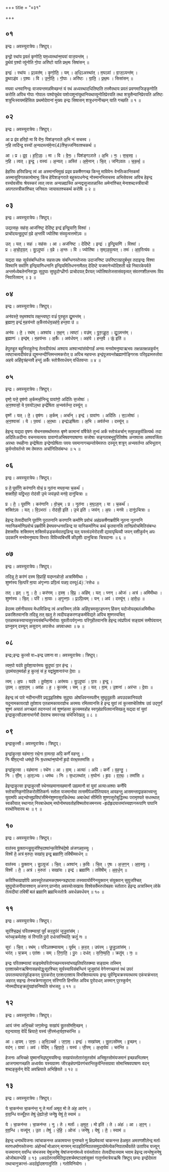 +++
title = "०३१"

+++


## ०१
इन्द्रः। अवस्युरात्रेयः। त्रिष्टुप्।

इन्द्रो॒ रथा॑य प्र॒वतं॑ कृणोति॒ यम॒ध्यस्था॑न्म॒घवा॑ वाज॒यन्त॑म् ।  
यू॒थेव॑ प॒श्वो व्यु॑नोति गो॒पा अरि॑ष्टो याति प्रथ॒मः सिषा॑सन् ॥

इन्द्रः॑ । रथा॑य । प्र॒ऽवत॑म् । कृ॒णो॒ति॒ । यम् । अ॒धि॒ऽअस्था॑त् । म॒घऽवा॑ । वा॒ज॒ऽयन्त॑म् ।  
यू॒थाऽइ॑व । प॒श्वः । वि । उ॒नो॒ति॒ । गो॒पाः । अरि॑ष्टः । या॒ति॒ । प्र॒थ॒मः । सिसा॑सन् ॥

मघवा धनवानिन्द्रः वाजयन्तमन्नमिच्छन्तं यं रथं अध्यस्थादधितिष्ठति तस्मैरथाय प्रवतं प्रवणमाजिङ्कृणोति करोति अपिच गोपाः गोपालः पश्वोयूथेव पशोःपशूनांयूथानियथाव्युनोतिप्रेरयति तथा शत्रुसैन्यानिप्रेरयति अरिष्टः शत्रुभिःस्वयमहिंसितः प्रथमोदेवानां मुख्यः इन्द्रः सिषासन् शत्रुधनानीच्छन् याति गच्छति ॥ १ ॥

## ०२
इन्द्रः। अवस्युरात्रेयः। त्रिष्टुप्।

आ प्र द्र॑व हरिवो॒ मा वि वे॑नः॒ पिश॑ङ्गराते अ॒भि नः॑ सचस्व ।  
न॒हि त्वदि॑न्द्र॒ वस्यो॑ अ॒न्यदस्त्य॑मे॒ना{4}श्चि॒ज्जनि॑वतश्चकर्थ ॥

आ । प्र । द्र॒व॒ । ह॒रि॒ऽवः॒ । मा । वि । वे॒नः॒ । पिश॑ङ्गऽराते । अ॒भि । नः॒ । स॒च॒स्व॒ ।  
न॒हि । त्वत् । इ॒न्द्र॒ । वस्यः॑ । अ॒न्यत् । अस्ति॑ । अ॒मे॒नान् । चि॒त् । जनि॑ऽवतः । च॒क॒र्थ॒ ॥

हेहरिवः हरिवन्निन्द्र त्वं आ अस्मानभिमुखं प्रद्रव प्रकर्षेणगच्छ किन्तु माविवेनः वेनतिःकान्तिकर्मा अस्मासुविगतकामोमाभूः किंच हेपिशङ्गराते बहुरूपधनेन्द्र नोस्मानभिसचस्व अभिसेवस्व अपिच हेइन्द्र वस्योवसीयः श्रेयस्करं त्वत् त्वत्तः अन्यन्नह्यस्ति अन्यद्वसुजातन्नास्ति अमेनांश्चित् मेनाशब्दःस्त्रीवाची अपगतस्त्रीकांश्चित् जनिवतः जायावतश्चकर्थ करोषि ॥ २ ॥

## ०३
इन्द्रः। अवस्युरात्रेयः। त्रिष्टुप्।

उद्यत्सहः॒ सह॑स॒ आज॑निष्ट॒ देदि॑ष्ट॒ इन्द्र॑ इन्द्रि॒याणि॒ विश्वा॑ ।  
प्राचो॑दयत्सु॒दुघा॑ व॒व्रे अ॒न्तर्वि ज्योति॑षा संववृ॒त्वत्तमो॑ऽवः ॥

उत् । यत् । सहः॑ । सह॑सः । आ । अज॑निष्ट । देदि॑ष्टे । इन्द्रः॑ । इ॒न्द्रि॒याणि॑ । विश्वा॑ ।  
प्र । अ॒चो॒द॒य॒त् । सु॒ऽदुघाः॑ । व॒व्रे । अ॒न्तः । वि । ज्योति॑षा । स॒म्ऽव॒वृ॒त्वत् । तमः॑ । अ॒व॒रित्य॑वः ॥

यद्यदा सहः सूर्यसंबन्धितेजः सहसःउषः संबन्धिनस्तेजसः उदाजनिष्ट उपरिष्टात्प्रादुर्बभूव तदाइन्द्रः विश्वा विश्वानि सर्वाणि इन्द्रियाणिधनानि इन्द्रियमितिधननामैतत् देदिष्टे यजमानेभ्योदिशती वव्रे निवारकेपर्वते अन्तर्मध्येबलेननिरुद्धाः सुदुघाः सुष्ठुदोग्ध्रीर्गाः प्राचोदयत् प्रैरयत् ज्योतिषातेजसासंववृत्वत् संवरणशीलन्तमः विवः निवारितवान् ॥ ३ ॥

## ०४
इन्द्रः। अवस्युरात्रेयः। त्रिष्टुप्।

अन॑वस्ते॒ रथ॒मश्वा॑य तक्ष॒न्त्वष्टा॒ वज्रं॑ पुरुहूत द्यु॒मन्त॑म् ।  
ब्र॒ह्माण॒ इन्द्रं॑ म॒हय॑न्तो अ॒र्कैरव॑र्धय॒न्नह॑ये॒ हन्त॒वा उ॑ ॥

अन॑वः । ते॒ । रथ॑म् । अश्वा॑य । त॒क्ष॒न् । त्वष्टा॑ । वज्र॑म् । पु॒रु॒ऽहू॒त॒ । द्यु॒ऽमन्त॑म् ।  
ब्र॒ह्माणः॑ । इन्द्र॑म् । म॒हय॑न्तः । अ॒र्कैः । अव॑र्धयन् । अह॑ये । हन्त॒वै । ऊं॒ इति॑ ॥

हेपुरुहूत बहुभिराहूतेन्द्र तेत्वदीयंरथं अश्वाय अश्वाभ्यांसंयोगार्हं अनवः मनवोमनुष्याऋभवः तक्षन्नतक्षन्नकुर्वन् त्वष्टाचत्वदीयंवज्रं द्युमन्तन्दीप्तिमन्तमकरोत् उ अपिच महयन्तः इन्द्रंपूजयन्तोब्रह्माणोङ्गिरसः परिवृढामरुतोवा अहये अहिंवृत्रंहन्तवै हन्तुं अर्कैः स्तोत्रैरवर्धयन् वर्धितवन्तः ॥ ४ ॥

## ०५
इन्द्रः। अवस्युरात्रेयः। त्रिष्टुप्।

वृष्णे॒ यत्ते॒ वृष॑णो अ॒र्कमर्चा॒निन्द्र॒ ग्रावा॑णो॒ अदि॑तिः स॒जोषाः॑ ।  
अ॒न॒श्वासो॒ ये प॒वयो॑ऽर॒था इन्द्रे॑षिता अ॒भ्यव॑र्तन्त॒ दस्यू॑न् ॥

वृष्णे॑ । यत् । ते॒ । वृष॑णः । अ॒र्कम् । अर्चा॑न् । इन्द्र॑ । ग्रावा॑णः । अदि॑तिः । स॒ऽजोषाः॑ ।  
अ॒न॒श्वासः॑ । ये । प॒वयः॑ । अ॒र॒थाः । इन्द्र॑ऽइषिताः । अ॒भि । अव॑र्तन्त । दस्यू॑न् ॥

हेइन्द्र यद्यदा वृषणः सेचनसमर्थामरुतः बृष्णे कामानां वर्षित्रेते तुभ्यं अर्कं स्तोत्रंअर्चान् स्तुवन्नकुर्वन्नित्यर्थः तदा अदितिःअदीनाः वचनव्यत्ययः ग्रावाणोअभिषवणपाषाणाः सजोषाः सङ्गताबभूवुरितिशेषः अनश्वासः अश्ववर्जिताः अरथाः रथहीनाः इन्द्रेषिताः इन्द्रेणप्रेषिताः पवयः पवमानागच्छन्तोयेमरुतः दस्यून् शत्रून् अभ्यवर्तन्त अभिभूतान् कुर्वन्तोवर्तन्ते स्म तेमरुतः अर्चानितिसंबन्धः ॥ ५ ॥

## ०६
इन्द्रः। अवस्युरात्रेयः। त्रिष्टुप्।

प्र ते॒ पूर्वा॑णि॒ कर॑णानि वोचं॒ प्र नूत॑ना मघव॒न्या च॒कर्थ॑ ।  
शक्ती॑वो॒ यद्वि॒भरा॒ रोद॑सी उ॒भे जय॑न्न॒पो मन॑वे॒ दानु॑चित्राः ॥

प्र । ते॒ । पूर्वा॑णि । कर॑णानि । वो॒च॒म् । प्र । नूत॑ना । म॒घ॒ऽव॒न् । या । च॒कर्थ॑ ।  
शक्ति॑ऽवः । यत् । वि॒ऽभराः॑ । रोद॑सी॒ इति॑ । उ॒भे इति॑ । जय॑न् । अ॒पः । मन॑वे । दानु॑ऽचित्राः ॥

हेइन्द्र तेत्वदीयानि पूर्वाणि पुरातनानि करणानि कर्माणि प्रवोचं अहंप्रकर्षेणाब्रवीमि नूतना नूतनानि नवानिकर्माणिप्रवोचं प्रब्रवीमि हेमघवन्धनवन्निन्द्र या यानिकर्माणिच कर्थ कृतवानसि तानिप्रवोचमितिसंबन्धः हेशक्तीवः शक्तिमन् शक्तिर्वज्रङ्कर्मवातद्वन्निन्द्र यत् यस्त्वंउभेरोदसी द्यावापृथिव्यौ जयन् वशीकुर्वन् अपः उदकानि मनवेमनुष्याय विभराः विविच्यबिभर्षि कीदृशीः दानुचित्राः चित्रदानाः ॥ ६ ॥

## ०७
इन्द्रः। अवस्युरात्रेयः। त्रिष्टुप्।

तदिन्नु ते॒ कर॑णं दस्म वि॒प्राहिं॒ यद्घ्नन्नोजो॒ अत्रामि॑मीथाः ।  
शुष्ण॑स्य चि॒त्परि॑ मा॒या अ॑गृभ्णाः प्रपि॒त्वं यन्नप॒ दस्यू{4}॑रसेधः ॥

तत् । इत् । नु । ते॒ । कर॑णम् । द॒स्म॒ । वि॒प्र॒ । अहि॑म् । यत् । घ्नन् । ओजः॑ । अत्र॑ । अमि॑मीथाः ।  
शुष्ण॑स्य । चि॒त् । परि॑ । मा॒याः । अ॒गृ॒भ्णाः॒ । प्र॒ऽपि॒त्वम् । यन् । अप॑ । दस्यू॑न् । अ॒से॒धः॒ ॥

हेदस्म दर्शनीयावय मेधाविन्निन्द्र त्वं अत्रास्मिन् लोके अहिंवृत्रमसुरङ्घ्नन् हिंसन् यदोजोयद्बलंअमिमीथाः प्रकाशितवानसि तदिन्नु तत् खलु ते त्वदीयङ्करणङ्कर्मविद्यते अपिच शुष्णस्यचित् एतन्नामकस्याप्यसुरस्यसंबन्धिनीर्मायाः युवतीःपर्यगृभ्णाः परिगृहीतवानसि हेइन्द्र त्वंप्रपित्वं सङ्ग्रामं समीपंवायन् प्राप्नुवन् दस्यून् असुरान् अपासेधः अपवाधथाः ॥ ७ ॥

## ०८
इन्द्रः;इन्द्रः कुत्सो वा~इन्द्र उशना वा। अवस्युरात्रेयः। त्रिष्टुप्।

त्वम॒पो यद॑वे तु॒र्वशा॒यार॑मयः सु॒दुघाः॑ पा॒र इ॑न्द्र ।  
उ॒ग्रम॑यात॒मव॑हो ह॒ कुत्सं॒ सं ह॒ यद्वा॑मु॒शनार॑न्त दे॒वाः ॥

त्वम् । अ॒पः । यद॑वे । तु॒र्वशा॒य । अर॑मयः । सु॒ऽदुघाः॑ । पा॒रः । इ॒न्द्र॒ ।  
उ॒ग्रम् । अ॒या॒त॒म् । अव॑हः । ह॒ । कुत्स॑म् । सम् । ह॒ । यत् । वा॒म् । उ॒शना॑ । अर॑न्त । दे॒वाः ॥

हेइन्द्र त्वं पारे नदीनान्तीरे प्रवृद्धइतिशेषः सुदुघाः ओषधिवनस्पतीन् सुष्ठुदुहतीः अपउदकानियदवे यदुनामकायराज्ञे तुर्वशाय एतन्नामकायराज्ञेच अरमयः रमितवानसि हे इन्द्र युवां त्वं कुत्सश्चेतिशेषः उग्रं उद्गूर्णं शुष्णं अयातं अगच्छतं तदनन्तरं त्वं शुष्णंहत्वा कुत्समवहोह स्वगृहंप्रापितवानसिखलु यद्यदा वां युवां इन्द्राकुत्सौउशनाभार्गवौ देवाश्च समरन्तह संभेजिरेखलु ॥ ८ ॥

## ०९
इन्द्राकुत्सौ। अवस्युरात्रेयः। त्रिष्टुप्।

इन्द्रा॑कुत्सा॒ वह॑माना॒ रथे॒ना वा॒मत्या॒ अपि॒ कर्णे॑ वहन्तु ।  
निः षी॑म॒द्भ्यो धम॑थो॒ निः ष॒धस्था॑न्म॒घोनो॑ हृ॒दो व॑रथ॒स्तमां॑सि ॥

इन्द्रा॑कुत्सा । वह॑माना । रथे॑न । आ । वा॒म् । अत्याः॑ । अपि॑ । कर्णे॑ । व॒ह॒न्तु॒ ।  
निः । सी॒म् । अ॒त्ऽभ्यः । धम॑थः । निः । स॒धऽस्था॑त् । म॒घोनः॑ । हृ॒दः । व॒र॒थः॒ । तमां॑सि ॥

हेइन्द्राकुत्सा इन्द्राकुत्सौ रथेनवहमानावहमानौ उह्यमानौ वां युवां अत्याःअश्वाः कर्णेपि स्तोत्राणिकृणोतिकरोतीतिकर्णः स्तोता यजमानोवा तत्समीपेअपीतियावत् आवहन्तु आसमन्ताद्वाहकाभवन्तु युवामपि अद्भ्योप्सुप्रविष्टंसीमेनंशुष्णासुरन्निर्धमथः अबाधेथां सीमिति शुष्णासुरोबुद्धिस्थः परामृश्यते सधस्थात् स्वकीयात् स्थानात् निरबाधेथाम् मघोनोमघवतोहविष्मतोयजमनस्य -हृदोहृदयात्तमांस्यज्ञानरूपाणि पापानि वरथोनिवारय थः ॥ ९ ॥

## १०
इन्द्रः। अवस्युरात्रेयः। त्रिष्टुप्।

वात॑स्य यु॒क्तान्त्सु॒युज॑श्चि॒दश्वा॑न्क॒विश्चि॑दे॒षो अ॑जगन्नव॒स्युः ।  
विश्वे॑ ते॒ अत्र॑ म॒रुतः॒ सखा॑य॒ इन्द्र॒ ब्रह्मा॑णि॒ तवि॑षीमवर्धन् ॥

वात॑स्य । यु॒क्तान् । सु॒ऽयुजः॑ । चि॒त् । अश्वा॑न् । क॒विः । चि॒त् । ए॒षः । अ॒ज॒ग॒न् । अ॒व॒स्युः ।  
विश्वे॑ । ते॒ । अत्र॑ । म॒रुतः॑ । सखा॑यः । इन्द्र॑ । ब्रह्मा॑णि । तवि॑षीम् । अ॒व॒र्ध॒न् ॥

कविश्चित्प्राज्ञोपि अवस्युरेतन्नामकएषमन्त्रद्रष्टावा तस्यवायोर्वेगेनयुक्तान् संयुक्तान् सुयुजश्चित् सुष्ठुयोजनीयानश्वान् अजगन् प्राप्नोत् अवस्योःसखायः विश्वेसर्वेमरुतोबहवः स्तोतारः हेइन्द्र अत्रास्मिन् लोके तेत्वदीयां तविषीं बलं ब्रह्माणि ब्रह्मभिःस्तोत्रैः अवर्धन्नवर्धयन् ॥ १० ॥

## ११
इन्द्रः। अवस्युरात्रेयः। त्रिष्टुप्।

सूर॑श्चि॒द्रथं॒ परि॑तक्म्यायां॒ पूर्वं॑ कर॒दुप॑रं जूजु॒वांस॑म् ।  
भर॑च्च॒क्रमेत॑शः॒ सं रि॑णाति पु॒रो दध॑त्सनिष्यति॒ क्रतुं॑ नः ॥

सूरः॑ । चि॒त् । रथ॑म् । परि॑ऽतक्म्यायाम् । पूर्व॑म् । क॒र॒त् । उप॑रम् । जू॒जु॒ऽवांस॑म् ।  
भर॑त् । च॒क्रम् । एत॑शः । सम् । रि॒णा॒ति॒ । पु॒रः । दध॑त् । स॒नि॒ष्य॒ति॒ । क्रतु॑म् । नः॒ ॥

इन्द्रः परितक्म्यायां सङ्ग्रमेपरितोगच्छन्त्यस्यांभयइतिपरितक्म्या सङ्ग्रामः तस्मिन् एतशाख्येनऋषिणासहयोद्धुःसूरश्चित् सूर्यस्यापिसंबन्धिनं जूजुवांसं वेगेनगच्छन्तं रथं उपरं उपरतव्यापारंपूर्वङ्करत् पुराकरोत् एतशःएतशाय विभक्तिव्यत्ययः इन्द्रः पूर्वन्द्विचक्रस्यरथस्य एकंचक्रंभरत् अहरत् सइन्द्रः तेनचक्रेणासुरान् संरिणाति हिनस्ति अपिच पुरोदधत् अस्मान् पुरस्कुर्वन् नोस्मदीयङ्क्रतुंयज्ञंसनिष्यति संभजतु ॥ ११ ॥

## १२
इन्द्रः। अवस्युरात्रेयः। त्रिष्टुप्।

आयं ज॑ना अभि॒चक्षे॑ जगा॒मेन्द्रः॒ सखा॑यं सु॒तसो॑ममि॒च्छन् ।  
वद॒न्ग्रावाव॒ वेदिं॑ भ्रियाते॒ यस्य॑ जी॒रम॑ध्व॒र्यव॒श्चर॑न्ति ॥

आ । अ॒यम् । ज॒नाः॒ । अ॒भि॒ऽचक्षे॑ । ज॒गा॒म॒ । इन्द्रः॑ । सखा॑यम् । सु॒तऽसो॑मम् । इ॒च्छन् ।  
वद॑न् । ग्रावा॑ । अव॑ । वेदि॑म् । भ्रि॒या॒ते॒ । यस्य॑ । जी॒रम् । अ॒ध्व॒र्यवः॑ । चर॑न्ति ॥

हेजनाः अभिचक्षे युष्मानभिद्रष्टुमयमिन्द्रः सखायंस्तोतारंसुतसोमं अभिषुतसोमंयजमानं इच्छन्नभिलषन् आजगामागच्छति अध्वर्यवः यस्यग्राव्णः जीरङ्क्षेपणंप्रेरणंचरन्तिकुर्वन्तिसग्रावा सोमाभिषवपाषाणः वदन् शब्दङ्कुर्वन् वेदिं अवभ्रियाते अभिह्रियते ॥ १२ ॥

## १३
इन्द्रः। अवस्युरात्रेयः। त्रिष्टुप्।

ये चा॒कन॑न्त चा॒कन॑न्त॒ नू ते मर्ता॑ अमृत॒ मो ते अंह॒ आर॑न् ।  
वा॒व॒न्धि यज्यूँ॑रु॒त तेषु॑ धे॒ह्योजो॒ जने॑षु॒ येषु॑ ते॒ स्याम॑ ॥

ये । चा॒कन॑न्त । चा॒कन॑न्त । नु । ते । मर्ताः॑ । अ॒मृ॒त॒ । मो इति॑ । ते । अंहः॑ । आ । अ॒र॒न् ।  
व॒व॒न्धि । यज्यू॑न् । उ॒त । तेषु॑ । धे॒हि॒ । ओजः॑ । जने॑षु । येषु॑ । ते॒ । स्याम॑ ॥

हेइन्द्र धनार्थंयेजनाः त्वांचाकनन्त अकामयन्त पुनश्चते नु क्षिप्रमेवत्वां चाकनन्त हेअमृत अमरणशीलेन्द्र मर्ताः मरणधर्माणस्तेजनाः अंहोनर्थं मोआरन् मागमन् माउइतिनिपातसमुदायोमेत्येकनिपातार्थेवर्तते उतापिच यज्यून् यजमानान् ववन्धि संभजस्व येषुजनेषु येषांजनानांमध्ये वयंस्तोतारः तेत्वदीयाःस्याम भवाम हेइन्द्र त्वन्तेषुजनेषु ओजोबलन्धेहि ॥ १३ ॥अदर्दरुत्समितिद्वादशर्चमष्टादशंसूक्तं गातुर्नामात्रेयऋषिः त्रिष्टुप् छन्दः इन्द्रोदेवता तथाचानुक्रान्तं-अदर्दर्द्वादशगातुरिति । गतोविनियोगः ।